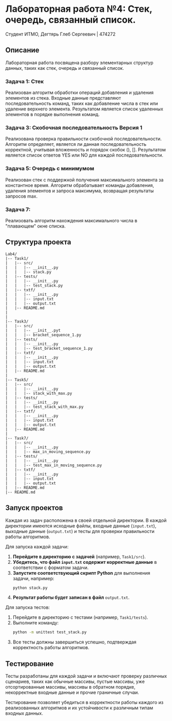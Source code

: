 # Лабораторная работа №4: Стек, очередь, связанный список.
Студент ИТМО, Дегтярь Глеб Сергеевич | 474272

## Описание

Лабораторная работа посвящена разбору элементарных структур данных, таких как стек, очередь и связанный список.

### Задача 1: Стек
Реализован алгоритм обработки операций добавления и удаления элементов из стека. Входные данные представляют последовательность команд, таких как добавление числа в стек или удаление верхнего элемента. Результатом является список удаленных элементов в порядке выполнения команд.

### Задача 3: Скобочная последовательность Версия 1
Реализована проверка правильности скобочной последовательности. Алгоритм определяет, является ли данная последовательность корректной, учитывая вложенность и порядок скобок (), []. Результатом является список ответов YES или NO для каждой последовательности.

### Задача 5: Очередь с минимумом
Реализован стек с поддержкой получения максимального элемента за константное время. Алгоритм обрабатывает команды добавления, удаления элементов и запроса максимума, возвращая результаты запросов max.

### Задача 7: 
Реализовать алгоритм нахождения максимального числа в "плавающем" окне списка.

## Структура проекта

```
Lab4/
|-- Task1/
|   |-- src/
|   |   |-- __init__.py
|   |   |-- stack.py
|   |-- tests/
|   |   |-- __init__.py
|   |   |-- test_stack.py
|   |-- txtf/
|   |   |-- __init__.py
|   |   |-- input.txt
|   |   |-- output.txt
|   |-- README.md
|
|
|-- Task3/
|   |-- src/
|   |   |-- __init__.pyt
|   |   |-- bracket_sequence_1.py
|   |-- tests/
|   |   |-- __init__.py
|   |   |-- test_bracket_sequence_1.py
|   |-- txtf/
|   |   |-- __init__.py
|   |   |-- input.txt
|   |   |-- output.txt
|   |-- README.md
|
|-- Task5/
|   |-- src/
|   |   |-- __init__.py
|   |   |-- stack_with_max.py
|   |-- tests/
|   |   |-- __init__.py
|   |   |-- test_stack_with_max.py
|   |-- txtf/
|   |   |-- __init__.py
|   |   |-- input.txt
|   |   |-- output.txt
|   |-- README.md
|
|-- Task7/
|   |-- src/
|   |   |-- __init__.py
|   |   |-- max_in_moving_sequence.py
|   |-- tests/
|   |   |-- __init__.py
|   |   |-- test_max_in_moving_sequence.py
|   |-- txtf/
|   |   |-- __init__.py
|   |   |-- input.txt
|   |   |-- output.txt
|   |-- README.md
|-- README.md
```

## Запуск проектов

Каждая из задач расположена в своей отдельной директории. В каждой директории имеются исходные файлы, входные данные (`input.txt`), выходные данные (`output.txt`) и тесты для проверки правильности работы алгоритмов.

Для запуска каждой задачи:

1. **Перейдите в директорию с задачей** (например, `Task1/src`).
2. **Убедитесь, что файл ****************`input.txt`**************** содержит корректные данные** в соответствии с форматом задачи.
3. **Запустите соответствующий скрипт Python** для выполнения задачи, например:
   ```sh
   python stack.py
   ```
4. **Результат работы будет записан в файл** `output.txt`.

Для запуска тестов:

1. Перейдите в директорию с тестами (например, `Task1/tests`).
2. Выполните команду:
   ```sh
   python -m unittest test_stack.py
   ```
3. Все тесты должны завершиться успешно, подтверждая корректность работы алгоритмов.

## Тестирование

Тесты разработаны для каждой задачи и включают проверку различных сценариев, таких как обычные массивы, пустые массивы, уже отсортированные массивы, массивы в обратном порядке, некорректные входные данные и прочие граничные случаи.

Тестирование позволяет убедиться в корректности работы каждого из реализованных алгоритмов и их устойчивости к различным типам входных данных.

##
